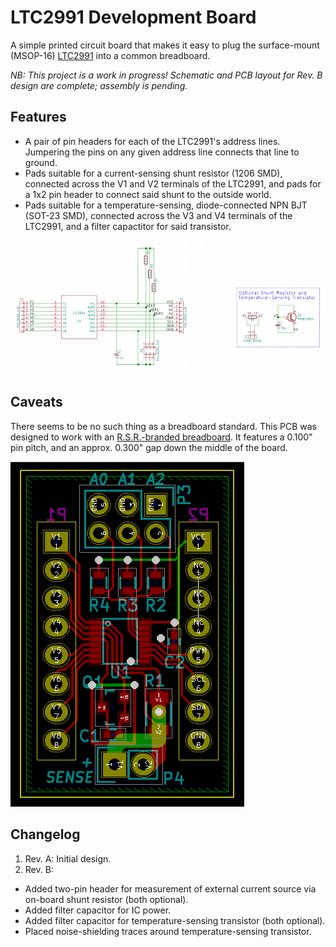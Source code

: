 # LTC2991 Development Board

A simple printed circuit board that makes it easy to plug the
surface-mount (MSOP-16) [LTC2991][1] into a common breadboard.

[1]: http://www.linear.com/product/LTC2991

*NB: This project is a work in progress!  Schematic and PCB layout for
Rev. B design are complete; assembly is pending.*


## Features

* A pair of pin headers for each of the LTC2991's address lines.
  Jumpering the pins on any given address line connects that line to
  ground.
* Pads suitable for a current-sensing shunt resistor (1206 SMD),
  connected across the V1 and V2 terminals of the LTC2991, and pads
  for a 1x2 pin header to connect said shunt to the outside world.
* Pads suitable for a temperature-sensing, diode-connected NPN BJT
  (SOT-23 SMD), connected across the V3 and V4 terminals of the
  LTC2991, and a filter capactitor for said transistor.

![Schematic](./schematic.png "Schematic")


## Caveats

There seems to be no such thing as a breadboard standard.  This PCB
was designed to work with an [R.S.R.-branded breadboard][2].  It
features a 0.100" pin pitch, and an approx. 0.300" gap down the middle
of the board.

[2]: http://rsrelectronics.com/breadboards.html

![PCB Layout](./PCB_layout.png "PCB Layout")


## Changelog

1. Rev. A: Initial design.
2. Rev. B:
  * Added two-pin header for measurement of external current source
    via on-board shunt resistor (both optional).
  * Added filter capacitor for IC power.
  * Added filter capacitor for temperature-sensing transistor (both
    optional).
  * Placed noise-shielding traces around temperature-sensing
    transistor.
